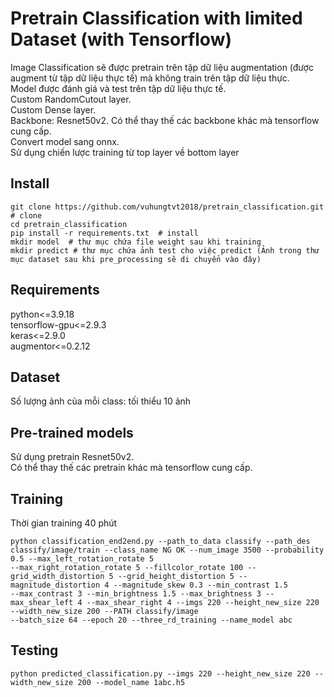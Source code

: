 # Pretrain Classification with limited Dataset (with Tensorflow)
   Image Classification sẽ được pretrain trên tập dữ liệu augmentation (được augment từ tập dữ liệu thực tế) mà không train trên tập dữ liệu thực. \
   Model được đánh giá và test trên tập dữ liệu thực tế. \
   Custom RandomCutout layer. \
   Custom Dense layer. \
   Backbone: Resnet50v2. Có thể thay thế các backbone khác mà tensorflow cung cấp. \
   Convert model sang onnx. \
   Sử dụng chiến lược training từ top layer về bottom layer
## Install
   ```
   git clone https://github.com/vuhungtvt2018/pretrain_classification.git  # clone 
   cd pretrain_classification 
   pip install -r requirements.txt  # install 
   mkdir model  # thư mục chứa file weight sau khi training 
   mkdir predict # thư mục chứa ảnh test cho việc predict (Ảnh trong thư mục dataset sau khi pre_processing sẽ di chuyển vào đây)
   ```
## Requirements 
   python<=3.9.18 \
   tensorflow-gpu<=2.9.3 \
   keras<=2.9.0 \
   augmentor<=0.2.12
## Dataset
   Số lượng ảnh của mỗi class: tối thiểu 10 ảnh
## Pre-trained models
   Sử dụng pretrain Resnet50v2. \
   Có thể thay thế các pretrain khác mà tensorflow cung cấp.
## Training
   Thời gian training 40 phút
   ```
   python classification_end2end.py --path_to_data classify --path_des classify/image/train --class_name NG OK --num_image 3500 --probability 0.5 --max_left_rotation_rotate 5 
   --max_right_rotation_rotate 5 --fillcolor_rotate 100 --grid_width_distortion 5 --grid_height_distortion 5 --magnitude_distortion 4 --magnitude_skew 0.3 --min_contrast 1.5 
   --max_contrast 3 --min_brightness 1.5 --max_brightness 3 --max_shear_left 4 --max_shear_right 4 --imgs 220 --height_new_size 220 --width_new_size 200 --PATH classify/image 
   --batch_size 64 --epoch 20 --three_rd_training --name_model abc
   ```
## Testing
   ```
   python predicted_classification.py --imgs 220 --height_new_size 220 --width_new_size 200 --model_name 1abc.h5
   ```
